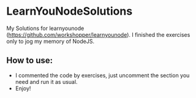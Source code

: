 # LearnYouNodeSolutions
My Solutions for learnyounode (https://github.com/workshopper/learnyounode). 
I finished the exercises only to jog my memory of NodeJS.

## How to use:
- I commented the code by exercises, just uncomment the section you need and run it as usual.
- Enjoy!

